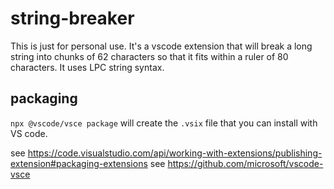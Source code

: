 # string-breaker

This is just for personal use. It's a vscode extension that will break
a long string into chunks of 62 characters so that it fits within a
ruler of 80 characters. It uses LPC string syntax.

## packaging

`npx @vscode/vsce package` will create the `.vsix` file that you can
install with VS code.


see https://code.visualstudio.com/api/working-with-extensions/publishing-extension#packaging-extensions
see https://github.com/microsoft/vscode-vsce
